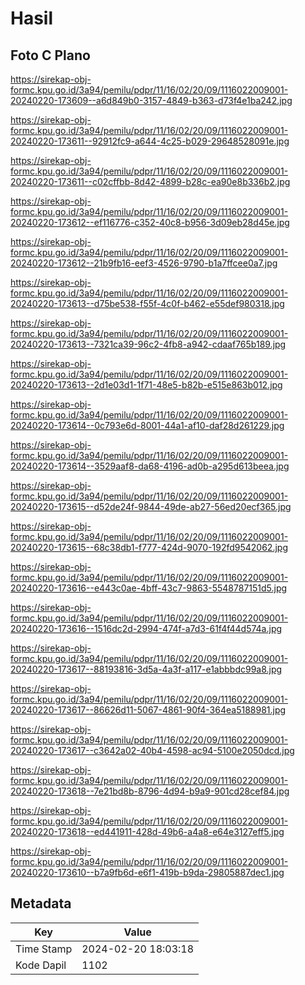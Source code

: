 # Hasil

## Foto C Plano

https://sirekap-obj-formc.kpu.go.id/3a94/pemilu/pdpr/11/16/02/20/09/1116022009001-20240220-173609--a6d849b0-3157-4849-b363-d73f4e1ba242.jpg

https://sirekap-obj-formc.kpu.go.id/3a94/pemilu/pdpr/11/16/02/20/09/1116022009001-20240220-173611--92912fc9-a644-4c25-b029-29648528091e.jpg

https://sirekap-obj-formc.kpu.go.id/3a94/pemilu/pdpr/11/16/02/20/09/1116022009001-20240220-173611--c02cffbb-8d42-4899-b28c-ea90e8b336b2.jpg

https://sirekap-obj-formc.kpu.go.id/3a94/pemilu/pdpr/11/16/02/20/09/1116022009001-20240220-173612--ef116776-c352-40c8-b956-3d09eb28d45e.jpg

https://sirekap-obj-formc.kpu.go.id/3a94/pemilu/pdpr/11/16/02/20/09/1116022009001-20240220-173612--21b9fb16-eef3-4526-9790-b1a7ffcee0a7.jpg

https://sirekap-obj-formc.kpu.go.id/3a94/pemilu/pdpr/11/16/02/20/09/1116022009001-20240220-173613--d75be538-f55f-4c0f-b462-e55def980318.jpg

https://sirekap-obj-formc.kpu.go.id/3a94/pemilu/pdpr/11/16/02/20/09/1116022009001-20240220-173613--7321ca39-96c2-4fb8-a942-cdaaf765b189.jpg

https://sirekap-obj-formc.kpu.go.id/3a94/pemilu/pdpr/11/16/02/20/09/1116022009001-20240220-173613--2d1e03d1-1f71-48e5-b82b-e515e863b012.jpg

https://sirekap-obj-formc.kpu.go.id/3a94/pemilu/pdpr/11/16/02/20/09/1116022009001-20240220-173614--0c793e6d-8001-44a1-af10-daf28d261229.jpg

https://sirekap-obj-formc.kpu.go.id/3a94/pemilu/pdpr/11/16/02/20/09/1116022009001-20240220-173614--3529aaf8-da68-4196-ad0b-a295d613beea.jpg

https://sirekap-obj-formc.kpu.go.id/3a94/pemilu/pdpr/11/16/02/20/09/1116022009001-20240220-173615--d52de24f-9844-49de-ab27-56ed20ecf365.jpg

https://sirekap-obj-formc.kpu.go.id/3a94/pemilu/pdpr/11/16/02/20/09/1116022009001-20240220-173615--68c38db1-f777-424d-9070-192fd9542062.jpg

https://sirekap-obj-formc.kpu.go.id/3a94/pemilu/pdpr/11/16/02/20/09/1116022009001-20240220-173616--e443c0ae-4bff-43c7-9863-5548787151d5.jpg

https://sirekap-obj-formc.kpu.go.id/3a94/pemilu/pdpr/11/16/02/20/09/1116022009001-20240220-173616--1516dc2d-2994-474f-a7d3-61f4f44d574a.jpg

https://sirekap-obj-formc.kpu.go.id/3a94/pemilu/pdpr/11/16/02/20/09/1116022009001-20240220-173617--88193816-3d5a-4a3f-a117-e1abbbdc99a8.jpg

https://sirekap-obj-formc.kpu.go.id/3a94/pemilu/pdpr/11/16/02/20/09/1116022009001-20240220-173617--86626d11-5067-4861-90f4-364ea5188981.jpg

https://sirekap-obj-formc.kpu.go.id/3a94/pemilu/pdpr/11/16/02/20/09/1116022009001-20240220-173617--c3642a02-40b4-4598-ac94-5100e2050dcd.jpg

https://sirekap-obj-formc.kpu.go.id/3a94/pemilu/pdpr/11/16/02/20/09/1116022009001-20240220-173618--7e21bd8b-8796-4d94-b9a9-901cd28cef84.jpg

https://sirekap-obj-formc.kpu.go.id/3a94/pemilu/pdpr/11/16/02/20/09/1116022009001-20240220-173618--ed441911-428d-49b6-a4a8-e64e3127eff5.jpg

https://sirekap-obj-formc.kpu.go.id/3a94/pemilu/pdpr/11/16/02/20/09/1116022009001-20240220-173610--b7a9fb6d-e6f1-419b-b9da-29805887dec1.jpg


## Metadata

| Key        | Value               |
| ---------- | ------------------- |
| Time Stamp | 2024-02-20 18:03:18 |
| Kode Dapil | 1102                |



